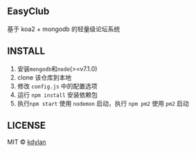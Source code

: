 EasyClub
-----
基于 koa2 + mongodb 的轻量级论坛系统

INSTALL
----
1. 安装`mongodb`和`node`(>=v7.1.0)
2. clone 该仓库到本地
3. 修改 `config.js` 中的配置选项
4. 运行 `npm install` 安装依赖包
5. 执行`npm start` 使用 `nodemon` 启动，执行 `npm pm2` 使用 `pm2` 启动

LICENSE
-----
MIT © [kdylan](https://github.com/k-dylan)